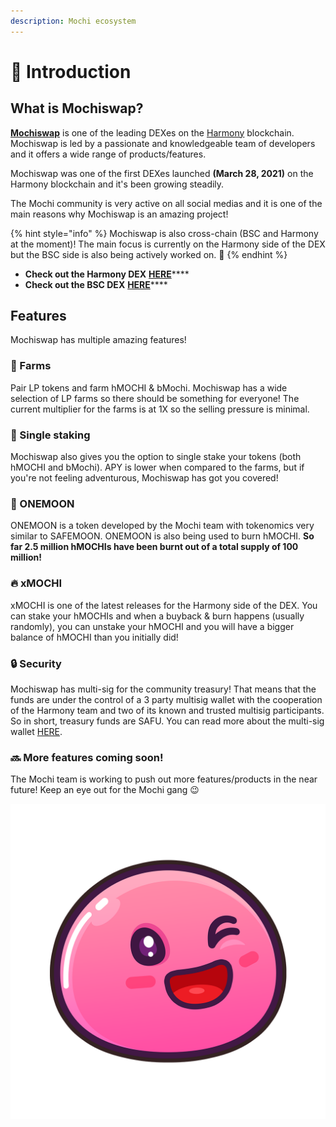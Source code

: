 ```yaml
---
description: Mochi ecosystem
---
```


# 🍡 Introduction

## What is Mochiswap?

[**Mochiswap**](https://mochiswap.io/) is one of the leading DEXes on the [Harmony](https://www.harmony.one/) blockchain. Mochiswap is led by a passionate and knowledgeable team of developers and it offers a wide range of products/features.

Mochiswap was one of the first DEXes launched **\(March 28, 2021\)** on the Harmony blockchain and it's been growing steadily.

The Mochi community is very active on all social medias and it is one of the main reasons why Mochiswap is an amazing project!

{% hint style="info" %}
Mochiswap is also cross-chain \(BSC and Harmony at the moment\)! The main focus is currently on the Harmony side of the DEX but the BSC side is also being actively worked on. 💜
{% endhint %}

* **Check out the Harmony DEX** [**HERE**](https://harmony.mochiswap.io/)\*\*\*\*
* **Check out the BSC DEX** [**HERE**](https://farms.mochiswap.io/)\*\*\*\*

## **Features**

Mochiswap has multiple amazing features!

### 🚜 Farms

Pair LP tokens and farm hMOCHI & bMochi. Mochiswap has a wide selection of LP farms so there should be something for everyone! The current multiplier for the farms is at 1X so the selling pressure is minimal.

### 🌺 Single staking

Mochiswap also gives you the option to single stake your tokens \(both hMOCHI and bMochi\). APY is lower when compared to the farms, but if you're not feeling adventurous, Mochiswap has got you covered!

### 🚀 ONEMOON

ONEMOON is a token developed by the Mochi team with tokenomics very similar to SAFEMOON. ONEMOON is also being used to burn hMOCHI. **So far 2.5 million hMOCHIs have been burnt out of a total supply of 100 million!**

### 🔥 xMOCHI

xMOCHI is one of the latest releases for the Harmony side of the DEX. You can stake your hMOCHIs and when a buyback & burn happens \(usually randomly\), you can unstake your hMOCHI and you will have a bigger balance of hMOCHI than you initially did!

### 🔒 Security

Mochiswap has multi-sig for the community treasury! That means that the funds are under the control of a 3 party multisig wallet with the cooperation of the Harmony team and two of its known and trusted multisig participants. So in short, treasury funds are SAFU. You can read more about the multi-sig wallet [HERE](https://mochiswap.medium.com/introducing-multi-sig-on-mochiswap-bd5a7af5c278).

### 🔜 More features coming soon!

The Mochi team is working to push out more features/products in the near future! Keep an eye out for the Mochi gang 😉

![Mochiswap](.gitbook/assets/mochi-02-original-size-.png)



